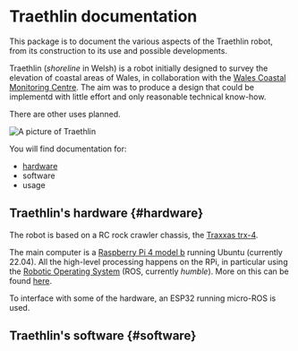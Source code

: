 # Traethlin documentation

This package is to document the various aspects of the Traethlin robot, from its construction to its use and possible developments.

Traethlin (*shoreline* in Welsh) is a robot initially designed to survey the elevation of coastal areas of Wales, in collaboration with the [Wales Coastal Monitoring Centre](https://www.wcmc.wales/_files/ugd/d0d240_1d66067560554c429da7188d70d49375.pdf).  The aim was to produce a design that could be implementd with little effort and only reasonable technical know-how.

There are other uses planned.

![A picture of Traethlin](images/traethlin.jpg "Traethlin")

You will find documentation for:

- [hardware](#hardware)
- software
- usage

## Traethlin's hardware {#hardware}

The robot is based on a RC rock crawler chassis, the [Traxxas trx-4](https://traxxas.com/products/landing/trx-4/).

The main computer is a [Raspberry Pi 4 model b](https://www.raspberrypi.com/products/raspberry-pi-4-model-b/) running Ubuntu (currently 22.04).  All the high-level processing happens on the RPi, in particular using the [Robotic Operating System](https://ros.org/) (ROS, currently *humble*).  More on this can be found [here](#software).

To interface with some of the hardware, an ESP32 running micro-ROS is used.

## Traethlin's software {#software}
